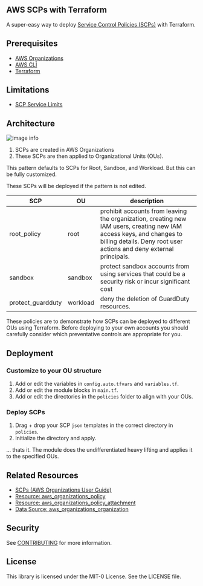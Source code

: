 ## AWS SCPs with Terraform

A super-easy way to deploy [Service Control Policies (SCPs)](https://docs.aws.amazon.com/organizations/latest/userguide/orgs_manage_policies_scps.html) with Terraform.

## Prerequisites

- [AWS Organizations](https://docs.aws.amazon.com/organizations/latest/userguide/orgs_introduction.html)
- [AWS CLI](https://docs.aws.amazon.com/cli/latest/userguide/getting-started-install.html)
- [Terraform](https://learn.hashicorp.com/tutorials/terraform/install-cli)

## Limitations

- [SCP Service Limits](https://docs.aws.amazon.com/organizations/latest/userguide/orgs_reference_limits.html) 

## Architecture
![image info](./img/architecture.png)

1. SCPs are created in AWS Organizations
2. These SCPs are then applied to Organizational Units (OUs). 

This pattern defaults to SCPs for Root, Sandbox, and Workload. But this can be fully customized.

These SCPs will be deployed if the pattern is not edited. 

| SCP | OU | description | 
| --- | --- | --- | 
| root_policy | root | prohibit accounts from leaving the organization, creating new IAM users, creating new IAM access keys, and changes to billing details. Deny root user actions and deny external principals.  | 
| sandbox | sandbox | protect sandbox accounts from using services that could be a security risk or incur significant cost | 
| protect_guardduty | workload | deny the deletion of GuardDuty resources. | 

These policies are to demonstrate how SCPs can be deployed to different OUs using Terraform. Before deploying to your own accounts you should carefully consider which preventative controls are appropriate for you.

## Deployment

### Customize to your OU structure
1. Add or edit the variables in `config.auto.tfvars` and `variables.tf`.
2. Add or edit the module blocks in `main.tf`.
3. Add or edit the directories in the `policies` folder to align with your OUs.

### Deploy SCPs
1. Drag + drop your SCP `json` templates in the correct directory in `policies`. 
2. Initialize the directory and apply. 

... thats it. The module does the undifferentiated heavy lifting and applies it to the specified OUs. 

## Related Resources

- [SCPs (AWS Organizations User Guide)](https://docs.aws.amazon.com/organizations/latest/userguide/orgs_manage_policies_scps.html)
- [Resource: aws_organizations_policy](https://registry.terraform.io/providers/hashicorp/aws/latest/docs/resources/organizations_policy)
- [Resource: aws_organizations_policy_attachment](https://registry.terraform.io/providers/hashicorp/aws/latest/docs/resources/organizations_policy_attachment)
- [Data Source: aws_organizations_organization](https://registry.terraform.io/providers/hashicorp/aws/latest/docs/data-sources/organizations_organization)

## Security

See [CONTRIBUTING](CONTRIBUTING.md#security-issue-notifications) for more information.

## License

This library is licensed under the MIT-0 License. See the LICENSE file.

